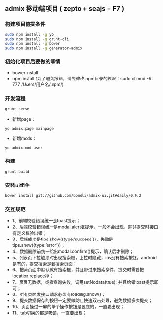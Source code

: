 ## admix 移动端项目 ( zepto + seajs + F7 )

### 构建项目前提条件
```bash
sudo npm install -g yo
sudo npm install -g grunt-cli
sudo npm install -g bower
sudo npm install -g generator-admix
```

### 初始化项目后要做的事情
* bower install
* npm install (为了避免报错，请先修改.npm目录的权限：sudo chmod -R 777 /Users/用户名/.npm/)

### 开发流程

```bash
grunt serve
```

* 新增page：
```bash
yo admix:page mainpage
```

* 新增mods：
```bash
yo admix:mod user
```

### 构建
```bash
grunt build
```

### 安装ui组件
```bash
bower install git://github.com/bondli/admix-ui.git#daily/0.0.2
```

### 交互规范

* 1、前端校验错误统一是toast提示；
* 2、后端校验错误统一是modal.alert框提示，一般不会出现，除非提交时接口有定义校验出错；
* 3、后端成功是tips.show({type:’success’})，失败是tips.show({type:’error’})；
* 4、数据删除前统一给出modal.confirm()提示，确认后才删除；
* 5、列表页下拉触顶时出现搜索框，上拉时隐藏，ios没有搜索按钮，android是有的，提交搜索是到搜索页面；
* 6、搜索页面中默认就有搜索框，并且带过来搜索条件，提交时需要把location.replace掉；
* 7、页面无数据，或者查询失败，调用setNodata(true); 并且给错toast提示即可；
* 8、所有页面发接口请求必须有loading.show()；
* 9、提交数据保存的按钮一定要做防止快速双击处理，避免数据多次提交；
* 10、页面操过一屏的单个操作按钮是吸底的，一直要出现；
* 11、tab切换的都是吸顶，一直要出现；
